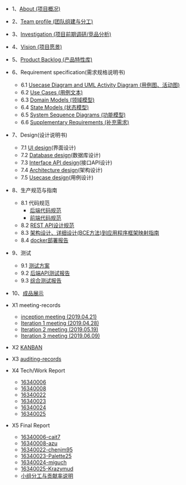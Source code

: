 
* 1、[About (项目概况)](/About.md/)
* 2、[Team profile (团队组建与分工)](/TeamProfile.md)
* 3、[Investigation (项目前期调研/竞品分析)](/Investigation.md)
* 4、[Vision (项目愿景)](/Vision.md/)
* 5、[Product Backlog (产品特性库)](/ProductBacklog.md)
* 6、Requirement specification(需求规格说明书)
    + 6.1 [Usecase Diagram and UML Activity Diagram (用例图、活动图)](/Requirement_specification/Usecase_Diagram_and_UML_Activity_Diagram.md/)
    + 6.2 [Use Cases (用例文本)](/Requirement_specification/UseCases.md/)
    + 6.3 [Domain Models (领域模型)](/Requirement_specification/DomainModel.md)
    + 6.4 [State Models (状态模型)](/Requirement_specification/StatusModel.md)
    + 6.5 [System Sequence Diagrams (功能模型)](/Requirement_specification/System_Sequence_Diagrams.md/)
    + 6.6 [Supplementary Requirements (补充需求)](/Requirement_specification/Supplementary_Requirements.md)

* 7、Design(设计说明书)
    + 7.1 [UI design]()(界面设计)
    + 7.2 [Database design](/BackEnd_Docs/7.2-数据库设计.md)(数据库设计)
    + 7.3 [Interface API design](/BackEnd_Docs/7.3-API设计说明书.md/)(接口API设计)
    + 7.4 [Architecture design](/BackEnd_Docs/7.4-架构设计文档.md)(架构设计)
    + 7.5 [Usecase design](/Design/Usecase_design.md)(用例设计)

* 8、生产规范与指南
    + 8.1 代码规范
        - [后端代码规范](/BackEnd_Docs/8.1-代码规范-后端代码规范.md/)
        - [前端代码规范]()
    + 8.2 [REST API设计规范](/BackEnd_Docs/8.2-RESTAPI设计规范.md/)
    + 8.3 [架构设计、详细设计(BCE方法)到应用程序框架映射指南](/BackEnd_Docs/8.3-逻辑架构到应用程序映射指南.md)
    + 8.4 [docker部署报告](/BackEnd_Docs/8.4-部署说明.md)

* 9、测试
    + 9.1 [测试方案](/Test_Docs/9.2-回归测试报告.md)
    + 9.2 [后端API测试报告](/Test_Docs/9.1-后端API测试报告.md/)
    + 9.3 [综合测试报告](/Test_Docs/9.3-综合测试报告.md)

* 10、[成品展示](/成品展示.md)

* X1 meeting-records
    + [inception meeting (2019.04.21)](/meeting-records/inception_meeting.md)
    + [Iteration 1 meeting (2019.04.28)](/meeting-records/Iteration_1_meeting.md)
    + [Iteration 2 meeting (2019.05.19)](/meeting-records/Iteration_2_meeting.md)
    + [Iteration 3 meeting (2019.06.09)](/meeting-records/Iteration_3_meeting.md)

* X2 [KANBAN](https://github.com/orgs/earn-me-some-money/projects)
* X3 [auditing-records](/auditing-records.md/)
* X4 Tech/Work Report
    + [16340006](/16340006-Reports/16340006-Work-Report.md)
    + [16340008](/16340008-Reports/16340008-Work-Report.md)
    + [16340022](/16340022-Reports/16340022-Work-Report.md)
    + [16340023](/16340023-Reports/16340023-Work-Report.md)
    + [16340024](/16340024-Reports/16340024-Work-Report.md)
    + [16340025](/16340025-Reports/16340025-Work-Report.md)
* X5 Final Report
    + [16340006-cait7](/16340006-Reports/16340006-Final-Report.md)
    + [16340008-azu](/16340008-Reports/16340008-Final-Report.md)
    + [16340022-chenjm95](/16340022-Reports/16340022-Final-Report.md)
    + [16340023-Palette25](/16340023-Reports/16340023-Final-Report.md)
    + [16340024-miguch](/16340024-Reports/16340024-Final-Report.md)
    + [16340025-Krazymud](/16340025-Reports/16340025-Final-Report.md)
    + [小组分工与贡献率说明](/小组分工与贡献率说明.md/)
